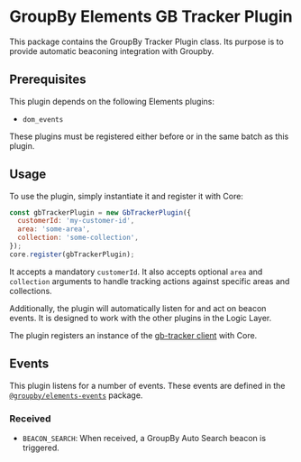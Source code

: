 # GroupBy Elements GB Tracker Plugin

This package contains the GroupBy Tracker Plugin class. Its purpose is to provide automatic beaconing integration with Groupby.

## Prerequisites

This plugin depends on the following Elements plugins:

- `dom_events`

These plugins must be registered either before or in the same batch as
this plugin.

## Usage

To use the plugin, simply instantiate it and register it with Core:

```js
const gbTrackerPlugin = new GbTrackerPlugin({
  customerId: 'my-customer-id',
  area: 'some-area',
  collection: 'some-collection',
});
core.register(gbTrackerPlugin);
```

It accepts a mandatory `customerId`. It also accepts optional `area` and `collection`
arguments to handle tracking actions against specific areas and collections.

Additionally, the plugin will automatically listen for and act on beacon events.
It is designed to work with the other plugins in the Logic Layer.

The plugin registers an instance of the [gb-tracker client][gb-tracker-client] with Core.

## Events

This plugin listens for a number of events.
These events are defined in the [`@groupby/elements-events`][elements-events] package.


### Received

* `BEACON_SEARCH`: When received, a GroupBy Auto Search beacon is triggered.

[elements-events]: https://github.com/groupby/elements-events
[gb-tracker-client]: https://www.npmjs.com/package/gb-tracker-client

